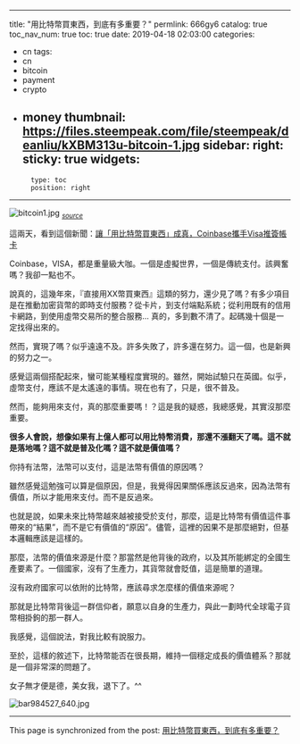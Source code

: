 
---
title: "用比特幣買東西，到底有多重要？"
permlink: 666gy6
catalog: true
toc_nav_num: true
toc: true
date: 2019-04-18 02:03:00
categories:
- cn
tags:
- cn
- bitcoin
- payment
- crypto
- money
thumbnail: https://files.steempeak.com/file/steempeak/deanliu/kXBM313u-bitcoin-1.jpg
sidebar:
    right:
        sticky: true
widgets:
    -
        type: toc
        position: right
---


![bitcoin1.jpg](https://files.steempeak.com/file/steempeak/deanliu/kXBM313u-bitcoin-1.jpg)
<sub>*[source](https://hacked.com/wp-content/uploads/2018/04/bitcoin-1.jpg)*</sub>

這兩天，看到這個新聞：[讓「用比特幣買東西」成真，Coinbase攜手Visa推簽帳卡](https://meet.bnext.com.tw/articles/view/44773)

Coinbase，VISA，都是重量級大咖。一個是虛擬世界，一個是傳統支付。該興奮嗎？我卻一點也不。

說真的，這幾年來，『直接用XX幣買東西』這類的努力，還少見了嗎？有多少項目是在推動加密貨幣的即時支付服務？從卡片，到支付端點系統；從利用既有的信用卡網路，到使用虛幣交易所的整合服務... 真的，多到數不清了。起碼幾十個是一定找得出來的。

然而，實現了嗎？似乎遠遠不及。許多失敗了，許多還在努力。這一個，也是新興的努力之一。

感覺這兩個搭配起來，蠻可能某種程度實現的。雖然，開始試驗只在英國。似乎，虛幣支付，應該不是太遙遠的事情。現在也有了，只是，很不普及。

然而，能夠用來支付，真的那麼重要嗎！？這是我的疑惑，我總感覺，其實沒那麼重要。

**很多人會說，想像如果有上億人都可以用比特幣消費，那還不漲翻天了嗎。這不就是落地嗎？這不就是普及化嗎？這不就是價值嗎？**

你持有法幣，法幣可以支付，這是法幣有價值的原因嗎？

雖然感覺這勉強可以算是個原因，但是，我覺得因果關係應該反過來，因為法幣有價值，所以才能用來支付。而不是反過來。

也就是說，如果未來比特幣越來越被接受於支付，那麼，這是比特幣有價值這件事帶來的“結果”，而不是它有價值的“原因”。儘管，這裡的因果不是那麼絕對，但基本邏輯應該是這樣的。

那麼，法幣的價值來源是什麼？那當然是他背後的政府，以及其所能綁定的全國生產要素了。一個國家，沒有了生產力，其貨幣就會貶值，這是簡單的道理。

沒有政府國家可以依附的比特幣，應該尋求怎麼樣的價值來源呢？

那就是比特幣背後這一群信仰者，願意以自身的生產力，與此一劃時代全球電子貨幣相掛鉤的那一群人。

我感覺，這個說法，對我比較有說服力。

至於，這樣的敘述下，比特幣能否在很長期，維持一個穩定成長的價值體系？那就是一個非常深的問題了。

女子無才便是德，美女我，退下了。^^

![bar984527_640.jpg](https://files.steempeak.com/file/steempeak/deanliu/WfqKfoXw-bar-984527_640.jpg)

- - -

This page is synchronized from the post: [用比特幣買東西，到底有多重要？](https://steemit.com/@deanliu/666gy6)
